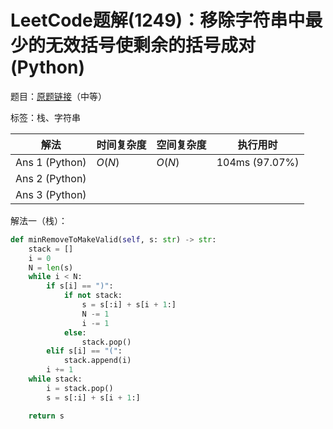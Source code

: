 # LeetCode题解(1249)：移除字符串中最少的无效括号使剩余的括号成对(Python)

题目：[原题链接](https://leetcode-cn.com/problems/minimum-remove-to-make-valid-parentheses/)（中等）

标签：栈、字符串

| 解法           | 时间复杂度 | 空间复杂度 | 执行用时       |
| -------------- | ---------- | ---------- | -------------- |
| Ans 1 (Python) | $O(N)$     | $O(N)$     | 104ms (97.07%) |
| Ans 2 (Python) |            |            |                |
| Ans 3 (Python) |            |            |                |

解法一（栈）：

```python
def minRemoveToMakeValid(self, s: str) -> str:
    stack = []
    i = 0
    N = len(s)
    while i < N:
        if s[i] == ")":
            if not stack:
                s = s[:i] + s[i + 1:]
                N -= 1
                i -= 1
            else:
                stack.pop()
        elif s[i] == "(":
            stack.append(i)
        i += 1
    while stack:
        i = stack.pop()
        s = s[:i] + s[i + 1:]

    return s
```